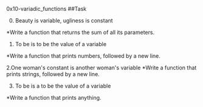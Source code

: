 0x10-variadic_functions ##Task

0. Beauty is variable, ugliness is constant

*Write a function that returns the sum of all its parameters.

1. To be is to be the value of a variable

*Write a function that prints numbers, followed by a new line.


2.One woman's constant is another woman's variable
*Write a function that prints strings, followed by a new line.

3. To be is a to be the value of a variable

*Write a function that prints anything.
